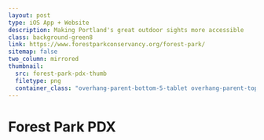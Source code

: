 ```yaml
---
layout: post
type: iOS App + Website
description: Making Portland's great outdoor sights more accessible
class: background-green8
link: https://www.forestparkconservancy.org/forest-park/
sitemap: false
two_column: mirrored
thumbnail:
  src: forest-park-pdx-thumb
  filetype: png
  container_class: "overhang-parent-bottom-5-tablet overhang-parent-top-5-tablet"
---
```


# Forest Park PDX
